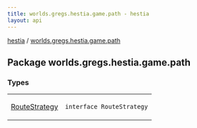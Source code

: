 ```yaml
---
title: worlds.gregs.hestia.game.path - hestia
layout: api
---
```


<div class='api-docs-breadcrumbs'><a href="../index.html">hestia</a> / <a href="./index.html">worlds.gregs.hestia.game.path</a></div>

## Package worlds.gregs.hestia.game.path

### Types

<table class="api-docs-table">
<tbody>
<tr>
<td markdown="1">

<a href="-route-strategy/index.html">RouteStrategy</a>


</td>
<td markdown="1">
<div class="signature"><code><span class="keyword">interface </span><span class="identifier">RouteStrategy</span></code></div>

</td>
</tr>
</tbody>
</table>
